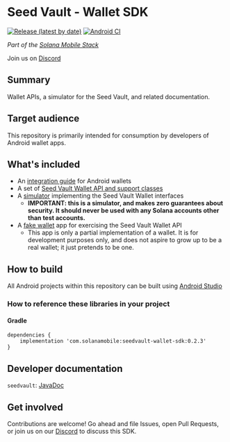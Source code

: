 # Seed Vault - Wallet SDK

[![Release (latest by date)](https://img.shields.io/github/v/release/solana-mobile/seed-vault-sdk)](https://github.com/solana-mobile/seed-vault-sdk/releases/latest)
[![Android CI](https://github.com/solana-mobile/seed-vault-sdk/actions/workflows/android.yml/badge.svg)](https://github.com/solana-mobile/seed-vault-sdk/actions/workflows/android.yml)

_Part of the [Solana Mobile Stack](https://github.com/solana-mobile/solana-mobile-stack-sdk)_

Join us on [Discord](https://discord.gg/solanamobile)

## Summary

Wallet APIs, a simulator for the Seed Vault, and related documentation.

## Target audience

This repository is primarily intended for consumption by developers of Android wallet apps.

## What's included

- An [integration guide](docs/integration_guide.md) for Android wallets
- A set of [Seed Vault Wallet API and support classes](seedvault)
- A [simulator](impl) implementing the Seed Vault Wallet interfaces
  - **IMPORTANT: this is a simulator, and makes zero guarantees about security. It should never be used with any Solana accounts other than test accounts.**
- A [fake wallet](fakewallet) app for exercising the Seed Vault Wallet API
  - This app is only a partial implementation of a wallet. It is for development purposes only, and does not aspire to grow up to be a real wallet; it just pretends to be one.

## How to build

All Android projects within this repository can be built using [Android Studio](https://developer.android.com/studio)

### How to reference these libraries in your project

#### Gradle

```
dependencies {
    implementation 'com.solanamobile:seedvault-wallet-sdk:0.2.3'
}
```

## Developer documentation

`seedvault`: [JavaDoc](https://solana-mobile.github.io/seed-vault-sdk/seedvault/javadoc/index.html)

## Get involved

Contributions are welcome! Go ahead and file Issues, open Pull Requests, or join us on our [Discord](https://discord.gg/solanamobile) to discuss this SDK.
